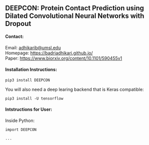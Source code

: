 ## DEEPCON: Protein Contact Prediction using Dilated Convolutional Neural Networks with Dropout  


#### Contact:
Email: adhikarib@umsl.edu  
Homepage: https://badriadhikari.github.io/  
Paper: https://www.biorxiv.org/content/10.1101/590455v1  

#### Installation Instructions:
    
	pip3 install DEEPCON

You will also need a deep learing backend that is Keras compatible:

    pip3 install -U tensorflow

#### Intstructions for User:

Inside Python:

	import DEEPCON
	
	...

